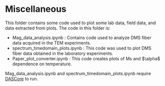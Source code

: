 # Miscellaneous
This folder contains some code used to plot some lab data, field data, and data extracted from plots. The code in this folder is:

<ul>
  <li>Mag_data_analysis.ipynb : Contains code used to analyze DMS fiber data acquired in the TEM experiments.</li>
  <li>spectrum_timedomain_plots.ipynb : This code was used to plot DMS fiber data obtained in the laboratory experiments.</li>
  <li>Paper_plot_converter.ipynb : This code creates plots of Ms and $\alpha$ dependence on temperature.</li>
</ul>

Mag_data_analysis.ipynb and spectrum_timedomain_plots.ipynb require [DASCore](https://dascore.org/) to run.
